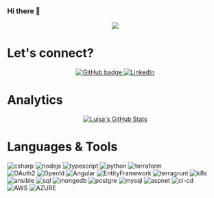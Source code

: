 ### Hi there 👋

<p align="center">
     <img src=[![Typing SVG](https://readme-typing-svg.herokuapp.com?font=FiraCode+Serif&weight=600&size=23&pause=1000&color=C750E1&center=true&vCenter=true&width=435&lines=Lu%C3%ADsa+Pimentel;Economist;Data+analyst)](https://git.io/typing-svg)
 />
 
</p>


# Let's connect? 

<p align="center">
 <a href="https://github.com/luisalpmntl">
    <img src="https://img.shields.io/badge/-Github-000?style=for-the-badge&logo=Github&logoColor=white&link=https://github.com/luisalpmntl" alt="GitHub badge" />
  </a>
  <a href="https://www.linkedin.com/in/luisalobopimentel">
  <a href="https://www.linkedin.com/in/luisalobopimentel">
    <img src="https://img.shields.io/badge/-LinkedIn-blue?style=for-the-badge&logo=Linkedin&logoColor=white&link=https://www.linkedin.com/in/luisalobopimentel/" alt="LinkedIn" />
  </a>
</p>

 # Analytics 

<p align="center">
  <a href="[https://github-readme-stats.vercel.app/api?username=luisalpmntl&show_icons=true&theme=jolly](https://awesome-github-stats.azurewebsites.net/user-stats/luisalpmntl?cardType=github&theme=jolly&preferLogin=false">
 <img  alt="Luísa's GitHub Stats" src="https://awesome-github-stats.azurewebsites.net/user-stats/luisalpmntl?cardType=github&theme=jolly&preferLogin=false" />
  </a>
  
</p>

 # Languages & Tools 

![csharp](https://img.shields.io/badge/-csharp-05122A?style=flat&color=green)&nbsp;![nodejs](https://img.shields.io/badge/-nodejs-05122A?style=flat&color=green)&nbsp;![typescript](https://img.shields.io/badge/-typescript-05122A?style=flat&color=green)&nbsp;![python](https://img.shields.io/badge/-python-05122A?style=flat&color=green)&nbsp;![terraform](https://img.shields.io/badge/-terraform-05122A?style=flat&color=green)&nbsp;  
![OAuth2](https://img.shields.io/badge/-OAuth2-05122A?style=flat&color=orange)&nbsp;![OpenId](https://img.shields.io/badge/-OpenId-05122A?style=flat&color=orange)&nbsp;![Angular](https://img.shields.io/badge/-Angular-05122A?style=flat&color=orange)&nbsp;![EntityFramework](https://img.shields.io/badge/-EntityFramework-05122A?style=flat&color=orange)&nbsp;![terragrunt](https://img.shields.io/badge/-terragrunt-05122A?style=flat&color=orange)&nbsp;![k8s](https://img.shields.io/badge/-k8s-05122A?style=flat&color=orange)&nbsp;![ansible](https://img.shields.io/badge/-ansible-05122A?style=flat&color=orange)&nbsp;![sql](https://img.shields.io/badge/-sql-05122A?style=flat&color=orange)&nbsp;![mongodb](https://img.shields.io/badge/-mongodb-05122A?style=flat&color=orange)&nbsp;![postgre](https://img.shields.io/badge/-postgre-05122A?style=flat&color=orange)&nbsp;![mysql](https://img.shields.io/badge/-mysql-05122A?style=flat&color=orange)&nbsp;![aspnet](https://img.shields.io/badge/-aspnet-05122A?style=flat&color=orange)&nbsp;![ci-cd](https://img.shields.io/badge/-devops-05122A?style=flat&color=orange)&nbsp;  
![AWS](https://img.shields.io/badge/-aws-05122A?style=flat&color=blue)&nbsp;![AZURE](https://img.shields.io/badge/-azure-05122A?style=flat&color=blue)&nbsp;  

<!--! 
**luisalpmntl/luisalpmntl** is a ✨ _special_ ✨ repository because its `README.md` (this file) appears on your GitHub profile.

Here are some ideas to get you started:

- 🔭 I’m currently working on ...
- 🌱 I’m currently learning ...
- 👯 I’m looking to collaborate on ...
- 🤔 I’m looking for help with ...
- 💬 Ask me about ...
- 📫 How to reach me: ...
- 😄 Pronouns: ...
- ⚡ Fun fact: ...
-->
